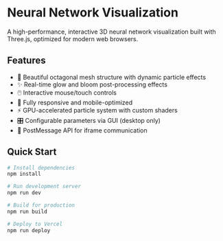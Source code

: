 # Neural Network Visualization

A high-performance, interactive 3D neural network visualization built with Three.js, optimized for modern web browsers.

## Features

- 🎨 Beautiful octagonal mesh structure with dynamic particle effects
- ✨ Real-time glow and bloom post-processing effects
- 🖱️ Interactive mouse/touch controls
- 📱 Fully responsive and mobile-optimized
- ⚡ GPU-accelerated particle system with custom shaders
- 🎛️ Configurable parameters via GUI (desktop only)
- 📨 PostMessage API for iframe communication

## Quick Start

```bash
# Install dependencies
npm install

# Run development server
npm run dev

# Build for production
npm run build

# Deploy to Vercel
npm run deploy